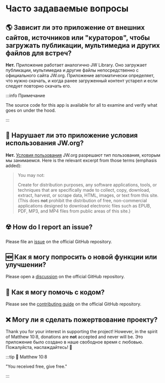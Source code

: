 # Часто задаваемые вопросы

## :earth_americas: Зависит ли это приложение от внешних сайтов, источников или "кураторов", чтобы загружать публикации, мультимедиа и других файлов для встреч?

**Нет.** Приложение работает аналогично JW Library. Оно загружает публикации, мультимедиа и другие файлы непосредственно с официального сайта JW.org. Приложение автоматически определяет, что нужно скачать, и когда ранее загруженный контент устарел и если следует повторно скачать его.

:::info Примечание

The source code for this app is available for all to examine and verify what goes on under the hood.

:::

## :thinking: Нарушает ли это приложение условия использования JW.org?

**Нет.** [Условия пользования](https://www.jw.org/finder?docid=1011511\&prefer=content) JW.org разрешают тип пользования, которым мы занимаемся. Here is the relevant excerpt from those terms (emphasis added):

> You may not:
>
> Create for distribution purposes, any software applications, tools, or techniques that are specifically made to collect, copy, download, extract, harvest, or scrape data, HTML, images, or text from this site. (This does **not** prohibit the distribution of free, non-commercial applications designed to download electronic files such as EPUB, PDF, MP3, and MP4 files from public areas of this site.)

## :radioactive: How do I report an issue?

Please file an [issue](https://github.com/sircharlo/meeting-media-manager/issues) on the official GitHub repository.

## :new: Как я могу попросить о новой функции или улучшении?

Please open a [discussion](https://github.com/sircharlo/meeting-media-manager/discussions) on the official GitHub repository.

## :handshake: Как я могу помочь с кодом?

Please see the [contributing guide](https://github.com/sircharlo/meeting-media-manager/blob/master/CONTRIBUTING.md) on the official GitHub repository.

## :x: Могу ли я сделать пожертвование проекту?

Thank you for your interest in supporting the project! However, in the spirit of Matthew 10:8, donations are **not** accepted and never will be. Это приложение было создано в наше свободное время с любовью. Пожалуйста, наслаждайтесь! :tada:

:::tip :book: Matthew 10:8

"You received free, give free."

:::
